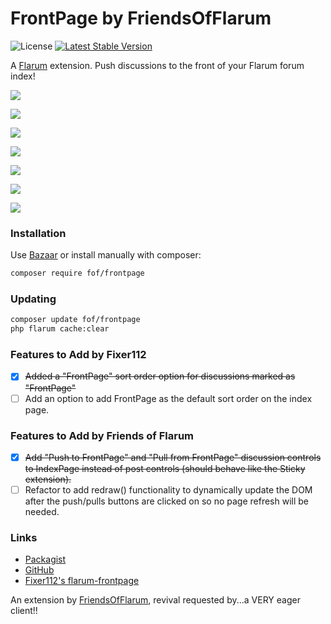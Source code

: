 # FrontPage by FriendsOfFlarum

![License](https://img.shields.io/badge/license-MIT-blue.svg) [![Latest Stable Version](https://img.shields.io/packagist/v/fof/frontpage.svg)](https://packagist.org/packages/fof/frontpage)

A [Flarum](http://flarum.org) extension. Push discussions to the front of your Flarum forum index!

![](https://i.imgur.com/OyK9qqt.jpg)

![](https://i.imgur.com/lVCGW5T.jpg)

![](https://i.imgur.com/pPh6Ous.jpg)

![](https://i.imgur.com/rcUDOJ3.jpg)

![](https://i.imgur.com/7ec2f5r.jpg)

![](https://i.imgur.com/pJ8lJl7.jpg)

![](https://i.imgur.com/pbk6JaN.jpg)

### Installation

Use [Bazaar](https://discuss.flarum.org/d/5151-flagrow-bazaar-the-extension-marketplace) or install manually with composer:

```sh
composer require fof/frontpage
```

### Updating

```sh
composer update fof/frontpage
php flarum cache:clear
```

### Features to Add by Fixer112
- [x] ~~Added a "FrontPage" sort order option for discussions marked as "FrontPage"~~
- [ ] Add an option to add FrontPage as the default sort order on the index page.

### Features to Add by Friends of Flarum
- [x] ~~Add "Push to FrontPage" and "Pull from FrontPage" discussion controls to IndexPage instead of post controls (should behave like the Sticky extension).~~
- [ ] Refactor to add redraw() functionality to dynamically update the DOM after the push/pulls 
buttons are clicked on so no page refresh will be needed.

### Links

- [Packagist](https://packagist.org/packages/fof/frontpage)
- [GitHub](https://github.com/friendsofflarum/frontpage)
- [Fixer112's flarum-frontpage](https://github.com/fixer112/flarum-frontpage)

An extension by [FriendsOfFlarum](https://github.com/FriendsOfFlarum), revival requested by...a VERY eager client!!
